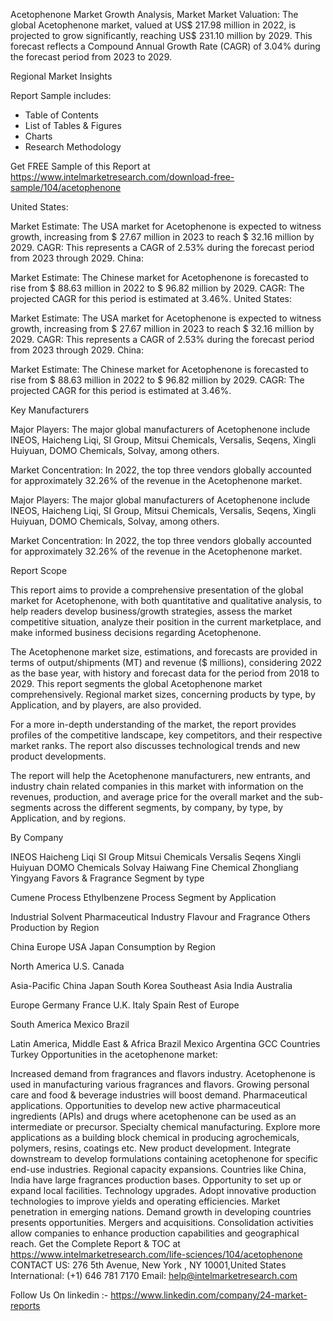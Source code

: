 Acetophenone Market Growth Analysis, Market
Market Valuation: The global Acetophenone market, valued at US$ 217.98 million in 2022, is projected to grow significantly, reaching US$ 231.10 million by 2029. This forecast reflects a Compound Annual Growth Rate (CAGR) of 3.04% during the forecast period from 2023 to 2029.



Regional Market Insights

Report Sample includes:
- Table of Contents
- List of Tables & Figures
- Charts
- Research Methodology

Get FREE Sample of this Report at https://www.intelmarketresearch.com/download-free-sample/104/acetophenone




United States:



Market Estimate: The USA market for Acetophenone is expected to witness growth, increasing from $ 27.67 million in 2023 to reach $ 32.16 million by 2029.
CAGR: This represents a CAGR of 2.53% during the forecast period from 2023 through 2029.
China:



Market Estimate: The Chinese market for Acetophenone is forecasted to rise from $ 88.63 million in 2022 to $ 96.82 million by 2029.
CAGR: The projected CAGR for this period is estimated at 3.46%.
United States:



Market Estimate: The USA market for Acetophenone is expected to witness growth, increasing from $ 27.67 million in 2023 to reach $ 32.16 million by 2029.
CAGR: This represents a CAGR of 2.53% during the forecast period from 2023 through 2029.
China:



Market Estimate: The Chinese market for Acetophenone is forecasted to rise from $ 88.63 million in 2022 to $ 96.82 million by 2029.
CAGR: The projected CAGR for this period is estimated at 3.46%.


Key Manufacturers



Major Players: The major global manufacturers of Acetophenone include INEOS, Haicheng Liqi, SI Group, Mitsui Chemicals, Versalis, Seqens, Xingli Huiyuan, DOMO Chemicals, Solvay, among others.

Market Concentration: In 2022, the top three vendors globally accounted for approximately 32.26% of the revenue in the Acetophenone market.

Major Players: The major global manufacturers of Acetophenone include INEOS, Haicheng Liqi, SI Group, Mitsui Chemicals, Versalis, Seqens, Xingli Huiyuan, DOMO Chemicals, Solvay, among others.

Market Concentration: In 2022, the top three vendors globally accounted for approximately 32.26% of the revenue in the Acetophenone market.

Report Scope



This report aims to provide a comprehensive presentation of the global market for Acetophenone, with both quantitative and qualitative analysis, to help readers develop business/growth strategies, assess the market competitive situation, analyze their position in the current marketplace, and make informed business decisions regarding Acetophenone.



The Acetophenone market size, estimations, and forecasts are provided in terms of output/shipments (MT) and revenue ($ millions), considering 2022 as the base year, with history and forecast data for the period from 2018 to 2029. This report segments the global Acetophenone market comprehensively. Regional market sizes, concerning products by type, by Application, and by players, are also provided.



For a more in-depth understanding of the market, the report provides profiles of the competitive landscape, key competitors, and their respective market ranks. The report also discusses technological trends and new product developments.



The report will help the Acetophenone manufacturers, new entrants, and industry chain related companies in this market with information on the revenues, production, and average price for the overall market and the sub-segments across the different segments, by company, by type, by Application, and by regions.

By Company



INEOS
Haicheng Liqi
SI Group
Mitsui Chemicals
Versalis
Seqens
Xingli Huiyuan
DOMO Chemicals
Solvay
Haiwang Fine Chemical
Zhongliang
Yingyang Favors & Fragrance
Segment by type



Cumene Process
Ethylbenzene Process
Segment by Application



Industrial Solvent
Pharmaceutical Industry
Flavour and Fragrance
Others
Production by Region



China
Europe
USA
Japan
Consumption by Region



North America
U.S.
Canada


Asia-Pacific
China
Japan
South Korea
Southeast Asia
India
Australia


Europe
Germany
France
U.K.
Italy
Spain
Rest of Europe


South America
Mexico
Brazil


Latin America, Middle East & Africa
Brazil
Mexico
Argentina
GCC Countries
Turkey
Opportunities in the acetophenone market:



Increased demand from fragrances and flavors industry. Acetophenone is used in manufacturing various fragrances and flavors. Growing personal care and food & beverage industries will boost demand.
Pharmaceutical applications. Opportunities to develop new active pharmaceutical ingredients (APIs) and drugs where acetophenone can be used as an intermediate or precursor.
Specialty chemical manufacturing. Explore more applications as a building block chemical in producing agrochemicals, polymers, resins, coatings etc.
New product development. Integrate downstream to develop formulations containing acetophenone for specific end-use industries.
Regional capacity expansions. Countries like China, India have large fragrances production bases. Opportunity to set up or expand local facilities.
Technology upgrades. Adopt innovative production technologies to improve yields and operating efficiencies.
Market penetration in emerging nations. Demand growth in developing countries presents opportunities.
Mergers and acquisitions. Consolidation activities allow companies to enhance production capabilities and geographical reach.
Get the Complete Report & TOC at https://www.intelmarketresearch.com/life-sciences/104/acetophenone
CONTACT US:
276 5th Avenue, New York , NY 10001,United States
International: (+1) 646 781 7170
Email: help@intelmarketresearch.com

Follow Us On linkedin :- https://www.linkedin.com/company/24-market-reports
